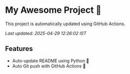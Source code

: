 # My Awesome Project 🚀

This project is automatically updated using GitHub Actions.

_Last updated: 2025-04-29 12:26:02 IST_

## Features
- Auto-update README using Python 🐍
- Auto Git push with GitHub Actions 🤖
